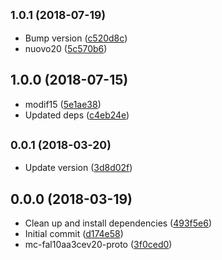 <a name="1.0.1"></a>
## <small>1.0.1 (2018-07-19)</small>

* Bump version ([c520d8c](https://github.com/eca-automs/MC-FAL10AA3CEV20/commit/c520d8c))
* nuovo20 ([5c570b6](https://github.com/eca-automs/MC-FAL10AA3CEV20/commit/5c570b6))



<a name="1.0.0"></a>
## 1.0.0 (2018-07-15)

* modif15 ([5e1ae38](https://github.com/eca-automs/MC-FAL10AA3CEV20/commit/5e1ae38))
* Updated deps ([c4eb24e](https://github.com/eca-automs/MC-FAL10AA3CEV20/commit/c4eb24e))



<a name="0.0.1"></a>
## <small>0.0.1 (2018-03-20)</small>

* Update version ([3d8d02f](https://github.com/eca-automs/MC-FAL10AA3CEV20/commit/3d8d02f))



<a name="0.0.0"></a>
## 0.0.0 (2018-03-19)

* Clean up and install dependencies ([493f5e6](https://github.com/eca-automs/MC-FAL10AA3CEV20/commit/493f5e6))
* Initial commit ([d174e58](https://github.com/eca-automs/MC-FAL10AA3CEV20/commit/d174e58))
* mc-fal10aa3cev20-proto ([3f0ced0](https://github.com/eca-automs/MC-FAL10AA3CEV20/commit/3f0ced0))



